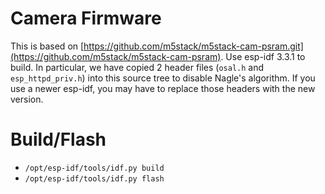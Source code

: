 # Camera Firmware

This is based on [https://github.com/m5stack/m5stack-cam-psram.git](https://github.com/m5stack/m5stack-cam-psram).
Use esp-idf 3.3.1 to build. In particular, we have copied 2 header files (`osal.h` and `esp_httpd_priv.h`) into this source tree to disable Nagle's algorithm. If you use a newer esp-idf, you may have to replace those headers with the new version.

# Build/Flash

- `/opt/esp-idf/tools/idf.py build`
- `/opt/esp-idf/tools/idf.py flash`
